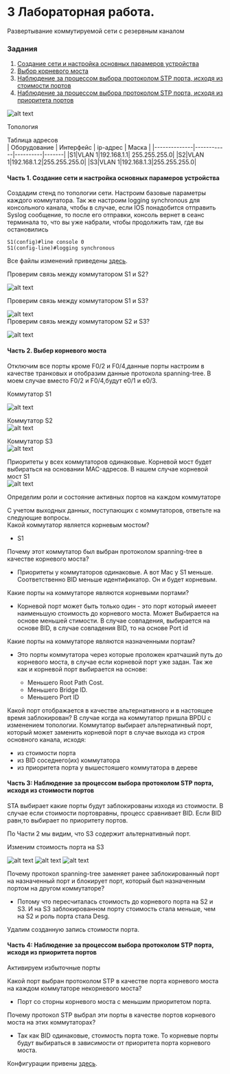 # 3 Лабораторная работа. 

Развертывание коммутируемой сети с резервным каналом


### Задания
1. [Создание сети и настройка основных парамеров устройства](https://github.com/rain360z/otus-networks/tree/main/3_lab#%D1%87%D0%B0%D1%81%D1%82%D1%8C-1-%D1%81%D0%BE%D0%B7%D0%B4%D0%B0%D0%BD%D0%B8%D0%B5-%D1%81%D0%B5%D1%82%D0%B8-%D0%B8-%D0%BD%D0%B0%D1%81%D1%82%D1%80%D0%BE%D0%B9%D0%BA%D0%B0-%D0%BE%D1%81%D0%BD%D0%BE%D0%B2%D0%BD%D1%8B%D1%85-%D0%BF%D0%B0%D1%80%D0%B0%D0%BC%D0%B5%D1%80%D0%BE%D0%B2-%D1%83%D1%81%D1%82%D1%80%D0%BE%D0%B9%D1%81%D1%82%D0%B2%D0%B0)
2. [Выбор корневого моста](https://github.com/rain360z/otus-networks/tree/main/3_lab#%D1%87%D0%B0%D1%81%D1%82%D1%8C-2-%D0%B2%D1%8B%D0%B1%D0%B5%D1%80-%D0%BA%D0%BE%D1%80%D0%BD%D0%B5%D0%B2%D0%BE%D0%B3%D0%BE-%D0%BC%D0%BE%D1%81%D1%82%D0%B0)
3. [Наблюдение за процессом выбора протоколом STP порта, исходя 
из стоимости портов](https://github.com/rain360z/otus-networks/tree/main/3_lab#%D1%87%D0%B0%D1%81%D1%82%D1%8C-3%D0%BD%D0%B0%D0%B1%D0%BB%D1%8E%D0%B4%D0%B5%D0%BD%D0%B8%D0%B5-%D0%B7%D0%B0-%D0%BF%D1%80%D0%BE%D1%86%D0%B5%D1%81%D1%81%D0%BE%D0%BC-%D0%B2%D1%8B%D0%B1%D0%BE%D1%80%D0%B0-%D0%BF%D1%80%D0%BE%D1%82%D0%BE%D0%BA%D0%BE%D0%BB%D0%BE%D0%BC-stp-%D0%BF%D0%BE%D1%80%D1%82%D0%B0-%D0%B8%D1%81%D1%85%D0%BE%D0%B4%D1%8F-%D0%B8%D0%B7-%D1%81%D1%82%D0%BE%D0%B8%D0%BC%D0%BE%D1%81%D1%82%D0%B8-%D0%BF%D0%BE%D1%80%D1%82%D0%BE%D0%B2)
4. [Наблюдение за процессом выбора протоколом STP порта, исходя
из приоритета портов](https://github.com/rain360z/otus-networks/tree/main/3_lab#%D1%87%D0%B0%D1%81%D1%82%D1%8C-4%D0%BD%D0%B0%D0%B1%D0%BB%D1%8E%D0%B4%D0%B5%D0%BD%D0%B8%D0%B5-%D0%B7%D0%B0-%D0%BF%D1%80%D0%BE%D1%86%D0%B5%D1%81%D1%81%D0%BE%D0%BC-%D0%B2%D1%8B%D0%B1%D0%BE%D1%80%D0%B0-%D0%BF%D1%80%D0%BE%D1%82%D0%BE%D0%BA%D0%BE%D0%BB%D0%BE%D0%BC-stp-%D0%BF%D0%BE%D1%80%D1%82%D0%B0-%D0%B8%D1%81%D1%85%D0%BE%D0%B4%D1%8F-%D0%B8%D0%B7-%D0%BF%D1%80%D0%B8%D0%BE%D1%80%D0%B8%D1%82%D0%B5%D1%82%D0%B0-%D0%BF%D0%BE%D1%80%D1%82%D0%BE%D0%B2)


![alt text](https://github.com/rain360z/otus-networks/blob/main/3_lab/pictures/1.JPG)

Топология


Таблица адресов  
| Оборудование | Интерфейс  | ip-адрес | Маска |
|--------------|------------|----------|-------|
|S1|VLAN 1|192.168.1.1| 255.255.255.0|
|S2|VLAN 1|192.168.1.2|255.255.255.0|
|S3|VLAN 1|192.168.1.3|255.255.255.0|


#### Часть 1. Создание сети и настройка основных парамеров устройства

Создадим стенд по топологии сети. Настроим базовые параметры каждого коммутатора.
 Так же настроим logging synchronous для консольного канала, чтобы в случае, если IOS понадобится отправить Syslog сообщение, 
 то после его отправки, консоль вернет в сеанс терминала то, что вы уже набрали, чтобы продолжить там, где вы остановились

```
S1(config)#line console 0  
S1(config-line)#logging synchronous

```  
Все файлы изменений приведены [здесь](configs/). 

Проверим связь между коммутатором S1 и S2?

![alt text](https://github.com/rain360z/otus-networks/blob/main/3_lab/pictures/3.PNG)

Проверим связь между коммутатором S1 и S3?  


![alt text](https://github.com/rain360z/otus-networks/blob/main/3_lab/pictures/3.PNG)  
Проверим связь между коммутатором S2 и S3?  


![alt text](https://github.com/rain360z/otus-networks/blob/main/3_lab/pictures/4.PNG)
#### Часть 2. Выбер корневого моста

Отключим все порты кроме F0/2 и F0/4,данные порты настроим в качестве транковых и отобразим данные протокола spanning-tree.
В моем случае вместо F0/2 и F0/4,будут e0/1 и e0/3.

Коммутатор S1   

![alt text](https://github.com/rain360z/otus-networks/blob/main/3_lab/pictures/5.PNG)

Коммутатор S2   
![alt text](https://github.com/rain360z/otus-networks/blob/main/3_lab/pictures/6.PNG)

Коммутатор S3  
![alt text](https://github.com/rain360z/otus-networks/blob/main/3_lab/pictures/7.PNG)

Приоритеты у всех коммутаторов одинаковые. Корневой мост будет выбираться на основании MAC-адресов. 
В нашем случае корневой мост S1  
![alt text](https://github.com/rain360z/otus-networks/blob/main/3_lab/pictures/8.PNG)

Определим роли и состояние активных портов на каждом коммутаторе

С учетом выходных данных, поступающих с коммутаторов, ответьте на следующие вопросы.  
Какой коммутатор является корневым мостом?  
+ S1

Почему этот коммутатор был выбран протоколом spanning-tree в качестве корневого моста?
+ Приоритеты у коммутаторов одинаковые. А вот Maс у S1 меньше. Соответственно BID меньше идентификатор. Он и будет корневым.

Какие порты на коммутаторе являются корневыми портами?
+ Корневой порт может быть только один - это порт который имееет наименьшую стоимость до корневого моста.
  Может Выбирается на основе меньшей стимости. В случае совпадения, выбирается на основе BID, в случае совпадения BID, то на основе Port id

Какие порты на коммутаторе являются назначенными портам?  
+ Это порты коммутатора через которые проложен кратчаший путь до корневого моста, в случае если корневой порт уже задан.
  Так же как и корневой порт выбирается на основе:

    - Меньшего Root Path Cost.
    - Меньшего Bridge ID.
    - Меньшего Port ID

Какой порт отображается в качестве альтернативного и в настоящее время заблокирован? 
В случае когда на коммутатор пришла BPDU с изменением топологии. Коммутатор выбирает альтернатинвый порт,
 который может заменить корневой порт в случае выхода из строя основного канала,  исходя:  
   + из стоимости порта
   + из BID соседнего(их) коммутатора
   + из приоритета порта у вышестояшего коммутатора в дереве


#### Часть 3:	Наблюдение за процессом выбора протоколом STP порта, исходя из стоимости портов

STA выбирает какие порты будут заблокированы изходя из стоимости. В случае если стоимости портовравны, процесс сравнивает BID. Если BID равн,то выбирает по приоритету портов.

По Части 2 мы видим, что S3 содержит альтернативный порт. 

Изменим стоимость порта на S3

![alt text](https://github.com/rain360z/otus-networks/blob/main/3_lab/pictures/10.PNG)
![alt text](https://github.com/rain360z/otus-networks/blob/main/3_lab/pictures/11.PNG)
![alt text](https://github.com/rain360z/otus-networks/blob/main/3_lab/pictures/12.PNG)

Почему протокол spanning-tree заменяет ранее заблокированный порт на назначенный порт и блокирует порт, который был назначенным портом на другом коммутаторе?
+ Потому что пересчиталась стоимость до корневого порта на S2 и S3. И на S3 заблокированном порту стоимость стала меньше, чем на S2 и роль порта стала Desg.

Удалим созданную запись стоимости порта.


#### Часть 4:	Наблюдение за процессом выбора протоколом STP порта, исходя из приоритета портов

Активируем избыточные порты

Какой порт выбран протоколом STP в качестве порта корневого моста на каждом коммутаторе некорневого моста? 
+ Порт со сторны корневого моста с меньшим приоритетом порта.

Почему протокол STP выбрал эти порты в качестве портов корневого моста на этих коммутаторах?
+ Так как BID одинаковые, стоимость порта тоже. То корневые порты будут выбираться в зависимости от приоритета порта корневого моста.

Конфигурации привены [здесь](configs/). 
